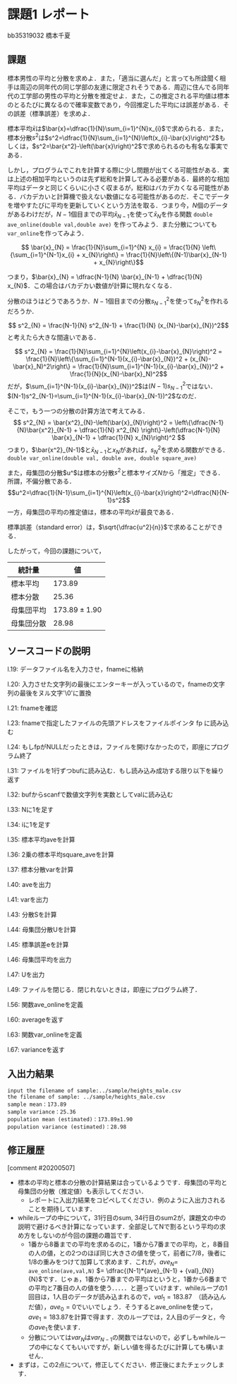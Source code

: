 # 課題1 レポート

bb35319032 橋本千夏

## 課題

標本男性の平均と分散を求めよ．また，「適当に選んだ」と言っても所詮聞く相手は周辺の同年代の同じ学部の友達に限定されそうである．周辺に住んでる同年代の工学部の男性の平均と分散を推定せよ．また，この推定される平均値は標本のとるたびに異なるので確率変数であり，今回推定した平均には誤差がある．その誤差（標準誤差）を求めよ．
   
標本平均$\bar{x}$は$\bar{x}=\dfrac{1}{N}\sum_{i=1}^{N}x_{i}$で求められる．また，標本分散$s^2$は$s^2=\dfrac{1}{N}\sum_{i=1}^{N}\left(x_{i}-\bar{x}\right)^2$もしくは，$s^2=\bar{x^2}-\left(\bar{x}\right)^2$で求められるのも有名な事実である．

しかし，プログラムでこれを計算する際に少し問題が出てくる可能性がある．実は上述の相加平均というのは先ず総和を計算してみる必要がある．最終的な相加平均はデータと同じくらいに小さく収まるが，総和はバカデカくなる可能性がある．バカデカいと計算機で扱えない数値になる可能性があるのだ．そこでデータを増やすたびに平均を更新していくという方法を取る．つまり今，$N$個のデータがあるわけだが，$N-1$個目までの平均$\bar{x}_{N-1}$を使って$\bar{x}_{N}$を作る関数 `double ave_online(double val,double ave)` を作ってみよう．また分散についても `var_online`を作ってみよう．
   
$$ \bar{x}_{N} = \frac{1}{N}\sum_{i=1}^{N} x_{i} = \frac{1}{N} \left\{\sum_{i=1}^{N-1}x_{i} + x_{N}\right\} = \frac{1}{N}\left\{(N-1)\bar{x}_{N-1} + x_{N}\right\}$$
   
つまり，$\bar{x}_{N} = \dfrac{N-1}{N} \bar{x}_{N-1} + \dfrac{1}{N} x_{N}$．この場合はバカデカい数値が計算に現れなくなる．
   
分散のほうはどうであろうか．$N-1$個目までの分散$s^2_{N-1}$を使って$s^2_{N}$を作れるだろうか．
   
$$ s^2_{N} = \frac{N-1}{N} s^2_{N-1} + \frac{1}{N} (x_{N}-\bar{x}_{N})^2$$
と考えたら大きな間違いである．
   
$$ s^2_{N} = \frac{1}{N}\sum_{i=1}^{N}\left(x_{i}-\bar{x}_{N}\right)^2 = \frac{1}{N}\left\{\sum_{i=1}^{N-1}(x_{i}-\bar{x}_{N})^2 + (x_{N}-\bar{x}_N)^2\right\} = \frac{1}{N}\sum_{i=1}^{N-1}(x_{i}-\bar{x}_{N})^2 + \frac{1}{N}(x_{N}-\bar{x}_N)^2$$
だが，$\sum_{i=1}^{N-1}(x_{i}-\bar{x}_{N})^2$は$(N-1)s^2_{N-1}$ではない．$(N-1)s^2_{N-1}=\sum_{i=1}^{N-1}(x_{i}-\bar{x}_{N-1})^2$なのだ．

そこで，もう一つの分散の計算方法で考えてみる．
$$ s^2_{N} = \bar{x^2}_{N}-\left(\bar{x}_{N}\right)^2 = \left\{\dfrac{N-1}{N}\bar{x^2}_{N-1} + \dfrac{1}{N} x^2_{N} \right\}-\left(\dfrac{N-1}{N} \bar{x}_{N-1} + \dfrac{1}{N} x_{N}\right)^2 $$
つまり，$\bar{x^2}_{N-1}$と$\bar{x}_{N-1}$と$x_{N}$があれば，$s^2_{N}$を求める関数ができる．`double var_online(double val, double ave, double square_ave)`

また，母集団の分散$u^$は標本の分散$s^2$と標本サイズ$N$から「推定」できる．所謂，不偏分散である．
$$u^2=\dfrac{1}{N-1}\sum_{i=1}^{N}\left(x_{i}-\bar{x}\right)^2=\dfrac{N}{N-1}s^2$$
一方，母集団の平均の推定値は，標本の平均$\bar{x}$が最良である．

標準誤差（standard error）は，$\sqrt{\dfrac{u^2}{n}}$で求めることができる．

したがって，今回の課題について，

|統計量|値|
|---|---|
|標本平均|$173.89$|
|標本分散|$25.36$|
|母集団平均|$173.89\pm 1.90$|
|母集団分散|$28.98$|

## ソースコードの説明

l.19: データファイル名を入力させ，fnameに格納

l.20: 入力させた文字列の最後にエンターキーが入っているので，fnameの文字列の最後をヌル文字'\0'に置換

l.21: fnameを確認

l.23: fnameで指定したファイルの先頭アドレスをファイルポインタ fp に読み込む

l.24: もしfpがNULLだったときは，ファイルを開けなかったので，即座にプログラム終了

l.31: ファイルを1行ずつbufに読み込む．もし読み込み成功する限り以下を繰り返す

l.32: bufからscanfで数値文字列を実数としてvalに読み込む

l.33: Nに1を足す

l.34: iに1を足す

l.35: 標本平均aveを計算

l.36: 2乗の標本平均square_aveを計算

l.37: 標本分散varを計算

l.40: aveを出力

l.41: varを出力

l.43: 分散Sを計算

l.44: 母集団分散Uを計算

l.45: 標準誤差eを計算

l.46: 母集団平均を出力

l.47: Uを出力

l.49: ファイルを閉じる．閉じれないときは，即座にプログラム終了．

l.56: 関数ave_onlineを定義

l.60: averageを返す

l.63: 関数var_onlineを定義

l.67: varianceを返す

## 入出力結果

```
input the filename of sample:../sample/heights_male.csv
the filename of sample: ../sample/heights_male.csv
sample mean：173.89
sample variance：25.36
population mean (estimated)：173.89±1.90
population variance (estimated)：28.98
```

## 修正履歴

[comment #20200507]
- 標本の平均と標本の分散の計算結果は合っているようです．母集団の平均と母集団の分散（推定値）も表示してください．
  - レポートに入出力結果をコピペしてください．例のように入出力されることを期待しています．
- whileループの中について，31行目のsum, 34行目のsum2が，課題文の中の説明で避けるべき計算になっています．全部足してNで割るという平均の求め方をしないのが今回の課題の趣旨です．
  - 1番から8番までの平均を求めるのに，1番から7番までの平均，と，8番目の人の値，との2つのほぼ同じ大きさの値を使って，前者に7/8，後者に1/8の重みをつけて加算して求めます．これが，${ave}_{N} =$ `ave_online(ave,val,N)` $= \dfrac{(N-1)*{ave}_{N-1} + {val}_{N}}{N}$です．じゃぁ，1番から7番までの平均はというと，1番から6番までの平均と7番目の人の値を使う．．．．．と遡っていけます．whileループの1回目は，1人目のデータが読み込まれるので，${val}_{1}=183.87$　（読み込んだ値），${ave}_{0}=0$でいいでしょう．そうするとave_onlineを使って，${ave}_{1}=183.87$を計算で得ます．次のループでは，2人目のデータと，今の${ave}_{1}$を使います．
  - 分散については${var}_{N}$は${var}_{N-1}$の関数ではないので，必ずしもwhileループの中になくてもいいですが，新しい値を得るたびに計算しても構いません．
- まずは，この2点について，修正してください．修正後にまたチェックします．